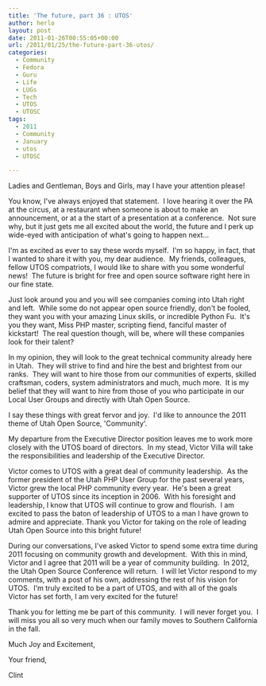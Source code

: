 ```yaml
---
title: 'The future, part 36 : UTOS'
author: herlo
layout: post
date: 2011-01-26T00:55:05+00:00
url: /2011/01/25/the-future-part-36-utos/
categories:
  - Community
  - Fedora
  - Guru
  - Life
  - LUGs
  - Tech
  - UTOS
  - UTOSC
tags:
  - 2011
  - Community
  - January
  - utos
  - UTOSC

---
```

Ladies and Gentleman, Boys and Girls, may I have your attention please!

You know, I've always enjoyed that statement.  I love hearing it over the PA at the circus, at a restaurant when someone is about to make an announcement, or at a the start of a presentation at a conference.  Not sure why, but it just gets me all excited about the world, the future and I perk up wide-eyed with anticipation of what's going to happen next&#8230;

I'm as excited as ever to say these words myself.  I'm so happy, in fact, that I wanted to share it with you, my dear audience.  My friends, colleagues, fellow UTOS compatriots, I would like to share with you some wonderful news!  The future is bright for free and open source software right here in our fine state.

Just look around you and you will see companies coming into Utah right and left.  While some do not appear open source friendly, don't be fooled, they want you with your amazing Linux skills, or incredible Python Fu.  It's you they want, Miss PHP master, scripting fiend, fanciful master of kickstart!  The real question though, will be, where will these companies look for their talent?

In my opinion, they will look to the great technical community already here in Utah.  They will strive to find and hire the best and brightest from our ranks.  They will want to hire those from our communities of experts, skilled craftsman, coders, system administrators and much, much more.  It is my belief that they will want to hire from those of you who participate in our Local User Groups and directly with Utah Open Source.

I say these things with great fervor and joy.  I'd like to announce the 2011 theme of Utah Open Source, 'Community'.

My departure from the Executive Director position leaves me to work more closely with the UTOS board of directors.  In my stead, Victor Villa will take the responsibilities and leadership of the Executive Director.

Victor comes to UTOS with a great deal of community leadership.  As the former president of the Utah PHP User Group for the past several years, Victor grew the local PHP community every year.  He's been a great supporter of UTOS since its inception in 2006.  With his foresight and leadership, I know that UTOS will continue to grow and flourish.  I am excited to pass the baton of leadership of UTOS to a man I have grown to admire and appreciate. Thank you Victor for taking on the role of leading Utah Open Source into this bright future!

During our conversations, I've asked Victor to spend some extra time during 2011 focusing on community growth and development.  With this in mind, Victor and I agree that 2011 will be a year of community building.  In 2012, the Utah Open Source Conference will return.  I will let Victor respond to my comments, with a post of his own, addressing the rest of his vision for UTOS.  I'm truly excited to be a part of UTOS, and with all of the goals Victor has set forth, I am very excited for the future!

Thank you for letting me be part of this community.  I will never forget you.  I will miss you all so very much when our family moves to Southern California in the fall.

Much Joy and Excitement,

Your friend,

Clint